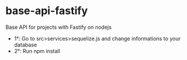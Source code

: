# base-api-fastify

Base API for projects with Fastify on nodejs

- 1°: Go to src>services>sequelize.js and change informations to your database
- 2°: Run npm install
